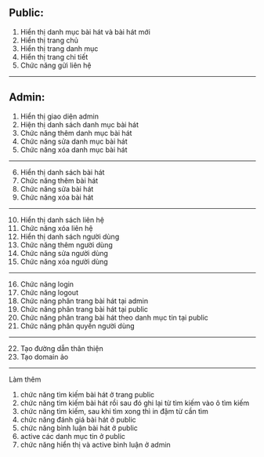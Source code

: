 ## Public:
1.	Hiển thị danh mục bài hát và bài hát mới
2.	Hiển thị trang chủ
3.	Hiển thị trang danh mục
4.	Hiển thị trang chi tiết
5.	Chức năng gửi liên hệ
----------------------------------------------
## Admin:
1.	Hiển thị giao diện admin
2.	Hiện thị danh sách danh mục bài hát
3.	Chức năng thêm danh mục bài hát
4.	Chức năng sửa danh mục bài hát
5.	Chức năng xóa danh mục bài hát
------------------------------
6.	Hiển thị danh sách bài hát
7.	Chức năng thêm bài hát
8.	Chức năng sửa bài hát
9.	Chức năng xóa bài hát
--------------------------------
10.	Hiển thị danh sách liên hệ
11.	Chức năng xóa liên hệ
12.	Hiển thị danh sách người dùng
13.	Chức năng thêm người dùng
14.	Chức năng sửa người dùng
15.	Chức năng xóa người dùng
------------------------------------------
16.	Chức năng login
17.	Chức năng logout
18.	Chức năng phân trang bài hát tại admin
19.	Chức năng phân trang bài hát tại public
20.	Chức năng phân trang bài hát theo danh mục tin tại public
21.	Chức năng phân quyền người dùng
---------------------------------------------------
22.	Tạo đường dẫn thân thiện
23.	Tạo domain ảo
----------------------------------------------------------
Làm thêm
1. chức năng tìm kiếm bài hát ở trang public
2. chức năng tìm kiếm bài hát rồi sau đó ghi lại từ tìm kiếm vào ô tìm kiếm
3. chức năng tìm kiếm, sau khi tìm xong thì in đậm từ cần tìm
4. chức năng đánh giá bài hát ở public
5. chức năng bình luận bài hát ở public
5. active các danh mục tin ở public
6. chức năng hiển thị và active bình luận ở admin


